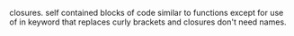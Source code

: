 closures. self contained blocks of code similar to functions except for use of in keyword that replaces curly brackets and closures don't need names.

